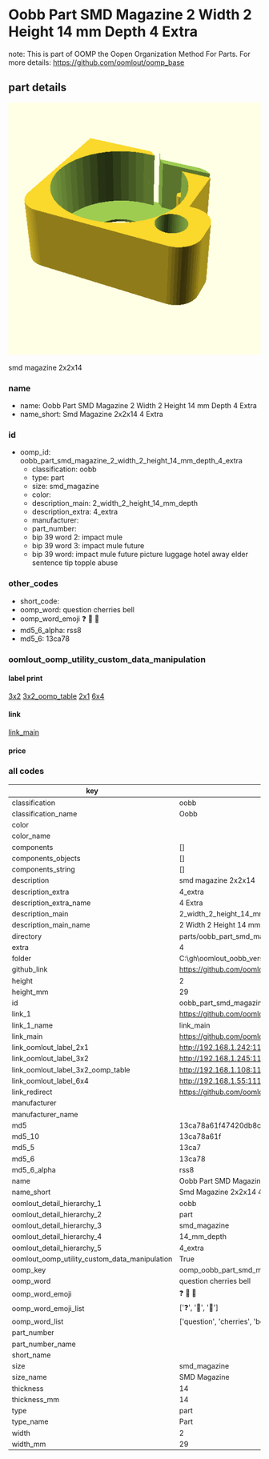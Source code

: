 # Oobb Part SMD Magazine 2 Width 2 Height 14 mm Depth 4 Extra  

note: This is part of OOMP the Oopen Organization Method For Parts. For more details: https://github.com/oomlout/oomp_base

##  part details
  

[![](3dpr.png)](3dpr.png)

smd magazine 2x2x14



### name
* name: Oobb Part SMD Magazine 2 Width 2 Height 14 mm Depth 4 Extra
* name_short: Smd Magazine 2x2x14 4 Extra
### id
* oomp_id: oobb_part_smd_magazine_2_width_2_height_14_mm_depth_4_extra
  * classification: oobb
  * type: part
  * size: smd_magazine
  * color: 
  * description_main: 2_width_2_height_14_mm_depth
  * description_extra: 4_extra
  * manufacturer: 
  * part_number: 
  * bip 39 word 2: impact mule
  * bip 39 word 3: impact mule future
  * bip 39 word: impact mule future picture luggage hotel away elder sentence tip topple abuse

### other_codes
* short_code: 
* oomp_word: question cherries bell
* oomp_word_emoji :question: :cherries: :bell:
* md5_6_alpha: rss8
* md5_6: 13ca78






### oomlout_oomp_utility_custom_data_manipulation
#### label print
[3x2](http://192.168.1.245:1112/?label=oomp%20rss8)
[3x2_oomp_table](http://192.168.1.108:1112/?label=oomp%20rss8)
[2x1](http://192.168.1.242:1112/?label=oomp%20rss8)
[6x4](http://192.168.1.55:1112/?label=oomp%20rss8)    

#### link

[link_main](https://github.com/oomlout/oomlout_oobb_version_4_generated_parts/tree/main/navigation_oomp/oobb/part/smd_magazine/2_width_2_height_14_mm_depth/4_extra/part)                              

#### price







### all codes 
| key | value |  
| --- | --- |  
| classification | oobb |  
| classification_name | Oobb |  
| color |  |  
| color_name |  |  
| components | [] |  
| components_objects | [] |  
| components_string | [] |  
| description | smd magazine 2x2x14 |  
| description_extra | 4_extra |  
| description_extra_name | 4 Extra |  
| description_main | 2_width_2_height_14_mm_depth |  
| description_main_name | 2 Width 2 Height 14 mm Depth |  
| directory | parts/oobb_part_smd_magazine_2_width_2_height_14_mm_depth_4_extra |  
| extra | 4 |  
| folder | C:\gh\oomlout_oobb_version_4_generated_parts\parts\oobb_part_smd_magazine_2_width_2_height_14_mm_depth_4_extra |  
| github_link | https://github.com/oomlout/oomlout_oomp_part_src/tree/main/parts/oobb_part_smd_magazine_2_width_2_height_14_mm_depth_4_extra |  
| height | 2 |  
| height_mm | 29 |  
| id | oobb_part_smd_magazine_2_width_2_height_14_mm_depth_4_extra |  
| link_1 | https://github.com/oomlout/oomlout_oobb_version_4_generated_parts/tree/main/navigation_oomp/oobb/part/smd_magazine/2_width_2_height_14_mm_depth/4_extra/part |  
| link_1_name | link_main |  
| link_main | https://github.com/oomlout/oomlout_oobb_version_4_generated_parts/tree/main/navigation_oomp/oobb/part/smd_magazine/2_width_2_height_14_mm_depth/4_extra/part |  
| link_oomlout_label_2x1 | http://192.168.1.242:1112/?label=oomp%20rss8 |  
| link_oomlout_label_3x2 | http://192.168.1.245:1112/?label=oomp%20rss8 |  
| link_oomlout_label_3x2_oomp_table | http://192.168.1.108:1112/?label=oomp%20rss8 |  
| link_oomlout_label_6x4 | http://192.168.1.55:1112/?label=oomp%20rss8 |  
| link_redirect | https://github.com/oomlout/oomlout_oobb_version_4_generated_parts/tree/main/parts/oobb_smd_magazine_02_02_14_nm_12_mm_tape_width_4_mm_tape_thickness_ex_4 |  
| manufacturer |  |  
| manufacturer_name |  |  
| md5 | 13ca78a61f47420db8c26a44bd24538e |  
| md5_10 | 13ca78a61f |  
| md5_5 | 13ca7 |  
| md5_6 | 13ca78 |  
| md5_6_alpha | rss8 |  
| name | Oobb Part SMD Magazine 2 Width 2 Height 14 mm Depth 4 Extra |  
| name_short | Smd Magazine 2x2x14 4 Extra |  
| oomlout_detail_hierarchy_1 | oobb |  
| oomlout_detail_hierarchy_2 | part |  
| oomlout_detail_hierarchy_3 | smd_magazine |  
| oomlout_detail_hierarchy_4 | 14_mm_depth |  
| oomlout_detail_hierarchy_5 | 4_extra |  
| oomlout_oomp_utility_custom_data_manipulation | True |  
| oomp_key | oomp_oobb_part_smd_magazine_2_width_2_height_14_mm_depth_4_extra |  
| oomp_word | question cherries bell |  
| oomp_word_emoji | :question: :cherries: :bell: |  
| oomp_word_emoji_list | [':question:', ':cherries:', ':bell:'] |  
| oomp_word_list | ['question', 'cherries', 'bell'] |  
| part_number |  |  
| part_number_name |  |  
| short_name |  |  
| size | smd_magazine |  
| size_name | SMD Magazine |  
| thickness | 14 |  
| thickness_mm | 14 |  
| type | part |  
| type_name | Part |  
| width | 2 |  
| width_mm | 29 |  
